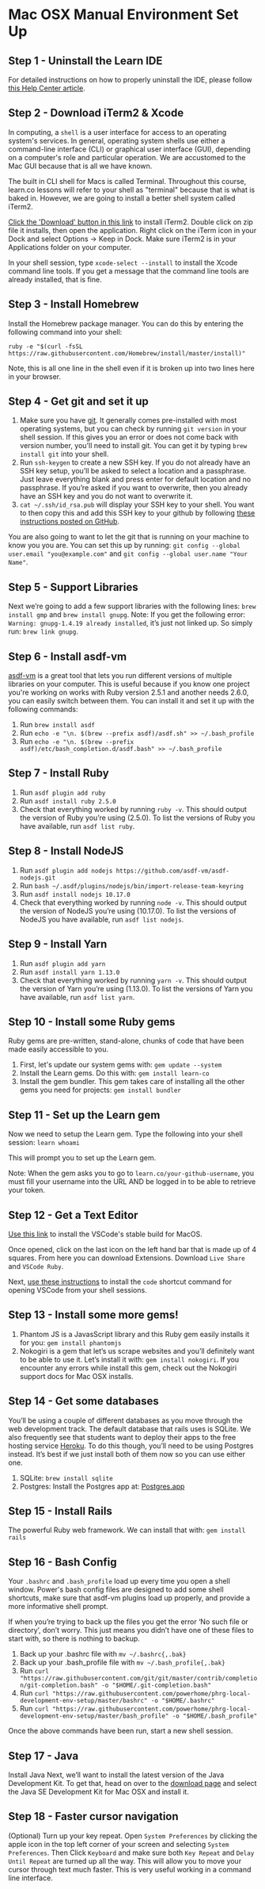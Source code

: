 # Mac OSX Manual Environment Set Up

## Step 1 - Uninstall the Learn IDE

For detailed instructions on how to properly uninstall the IDE, please follow [this Help Center article](http://help.learn.co/the-learn-ide/ide-settings/deleting-the-ide).

## Step 2 - Download iTerm2 & Xcode

In computing, a `shell` is a user interface for access to an operating system's services. In general, operating system shells use either a command-line interface (CLI) or graphical user interface (GUI), depending on a computer's role and particular operation. We are accustomed to the Mac GUI because that is all we have known.

The built in CLI shell for Macs is called Terminal. Throughout this course, learn.co lessons will refer to your shell as "terminal" because that is what is baked in. However, we are going to install a better shell system called iTerm2.

[Click the 'Download' button in this link](https://www.iterm2.com/) to install iTerm2. Double click on zip file it installs, then open the application. Right click on the iTerm icon in your Dock and select Options -> Keep in Dock. Make sure iTerm2 is in your Applications folder on your computer.

In your shell session, type `xcode-select --install` to install the Xcode command line tools.
If you get a message that the command line tools are already installed, that is fine.

## Step 3 - Install Homebrew

Install the Homebrew package manager. You can do this by entering the following command into your shell:

```
ruby -e "$(curl -fsSL https://raw.githubusercontent.com/Homebrew/install/master/install)"
```

Note, this is all one line in the shell even if it is broken up into two lines here in your browser.

## Step 4 - Get git and set it up

1. Make sure you have [git](https://git-scm.com/downloads). It generally comes pre-installed with most operating systems, but you can check by running `git version` in your shell session. If this gives you an error or does not come back with version number, you'll need to install git. You can get it by typing `brew install git` into your shell.
1. Run `ssh-keygen` to create a new SSH key. If you do not already have an SSH key setup, you’ll be asked to select a location and a passphrase. Just leave everything blank and press enter for default location and no passphrase. If you’re asked if you want to overwrite, then you already have an SSH key and you do not want to overwrite it.
1. `cat ~/.ssh/id_rsa.pub` will display your SSH key to your shell. You want to then copy this and add this SSH key to your github by following [these instructions posted on GitHub](https://help.github.com/articles/adding-a-new-ssh-key-to-your-github-account/).

You are also going to want to let the git that is running on your machine to know you you are. You can set this up by running: `git config --global user.email "you@example.com"` and `git config --global user.name "Your Name"`.

## Step 5 - Support Libraries

Next we’re going to add a few support libraries with the following lines: `brew install gmp` and `brew install gnupg`. Note: If you get the following error: `Warning: gnupg-1.4.19 already installed`, it’s just not linked up. So simply run: `brew link gnupg`.

## Step 6 - Install asdf-vm

[asdf-vm](https://asdf-vm.com/#/core-manage-asdf-vm) is a great tool that lets you run different versions of multiple libraries on your computer. This is useful because if you know one project you're working on works with Ruby version 2.5.1 and another needs 2.6.0, you can easily switch between them. You can install it and set it up with the following commands:

1. Run `brew install asdf`
1. Run `echo -e "\n. $(brew --prefix asdf)/asdf.sh" >> ~/.bash_profile`
1. Run `echo -e "\n. $(brew --prefix asdf)/etc/bash_completion.d/asdf.bash" >> ~/.bash_profile`

## Step 7 - Install Ruby

1. Run `asdf plugin add ruby`
1. Run `asdf install ruby 2.5.0`
1. Check that everything worked by running `ruby -v`. This should output the version of Ruby you’re using (2.5.0). To list the versions of Ruby you have available, run `asdf list ruby`.

## Step 8 - Install NodeJS

1. Run `asdf plugin add nodejs https://github.com/asdf-vm/asdf-nodejs.git`
1. Run `bash ~/.asdf/plugins/nodejs/bin/import-release-team-keyring`
1. Run `asdf install nodejs 10.17.0`
1. Check that everything worked by running `node -v`. This should output the version of NodeJS you’re using (10.17.0). To list the versions of NodeJS you have available, run `asdf list nodejs`.

## Step 9 - Install Yarn

1. Run `asdf plugin add yarn`
1. Run `asdf install yarn 1.13.0`
1. Check that everything worked by running `yarn -v`. This should output the version of Yarn you’re using (1.13.0). To list the versions of Yarn you have available, run `asdf list yarn`.

## Step 10 - Install some Ruby gems

Ruby gems are pre-written, stand-alone, chunks of code that have been made easily accessible to you.

1. First, let's update our system gems with: `gem update --system`
1. Install the Learn gems. Do this with: `gem install learn-co`
1. Install the gem bundler. This gem takes care of installing all the other gems you need for projects: `gem install bundler`

## Step 11 - Set up the Learn gem

Now we need to setup the Learn gem. Type the following into your shell session: `learn whoami`

This will prompt you to set up the Learn gem.

Note: When the gem asks you to go to `learn.co/your-github-username`, you must fill your username into the URL AND be logged in to be able to retrieve your token.

## Step 12 - Get a Text Editor

[Use this link](https://code.visualstudio.com/) to install the VSCode's stable build for MacOS.

Once opened, click on the last icon on the left hand bar that is made up of 4 squares. From here you can download Extensions. Download `Live Share` and `VSCode Ruby`.

Next, [use these instructions](https://code.visualstudio.com/docs/setup/mac#_launching-from-the-command-line) to install the `code` shortcut command for opening VSCode from your shell sessions.

## Step 13 - Install some more gems!

1. Phantom JS is a JavasScript library and this Ruby gem easily installs it for you: `gem install phantomjs`
1. Nokogiri is a gem that let’s us scrape websites and you’ll definitely want to be able to use it. Let’s install it with: `gem install nokogiri`. If you encounter any errors while install this gem, check out the Nokogiri support docs for Mac OSX installs.

## Step 14 - Get some databases

You’ll be using a couple of different databases as you move through the web development track. The default database that rails uses is SQLite. We also frequently see that students want to deploy their apps to the free hosting service [Heroku](https://signup.heroku.com/). To do this though, you’ll need to be using Postgres instead. It’s best if we just install both of them now so you can use either one.

1. SQLite: `brew install sqlite`
1. Postgres: Install the Postgres app at: [Postgres.app](http://postgresapp.com/)

## Step 15 - Install Rails

The powerful Ruby web framework. We can install that with: `gem install rails`

## Step 16 - Bash Config

Your `.bashrc` and `.bash_profile` load up every time you open a shell window. Power's bash config files are designed to add some shell shortcuts, make sure that asdf-vm plugins load up properly, and provide a more informative shell prompt.

If when you’re trying to back up the files you get the error ‘No such file or directory’, don’t worry. This just means you didn’t have one of these files to start with, so there is nothing to backup.

1. Back up your .bashrc file with `mv ~/.bashrc{,.bak}`
1. Back up your .bash_profile file with `mv ~/.bash_profile{,.bak}`
1. Run `curl "https://raw.githubusercontent.com/git/git/master/contrib/completion/git-completion.bash" -o "$HOME/.git-completion.bash"`
1. Run `curl "https://raw.githubusercontent.com/powerhome/phrg-local-development-env-setup/master/bashrc" -o "$HOME/.bashrc"`
1. Run `curl "https://raw.githubusercontent.com/powerhome/phrg-local-development-env-setup/master/bash_profile" -o "$HOME/.bash_profile"`

Once the above commands have been run, start a new shell session.

## Step 17 - Java

Install Java Next, we’ll want to install the latest version of the Java Development Kit. To get that, head on over to the [download page](http://www.oracle.com/technetwork/java/javase/downloads/jdk8-downloads-2133151.html) and select the Java SE Development Kit for Mac OSX and install it.

## Step 18 - Faster cursor navigation

(Optional) Turn up your key repeat. Open `System Preferences` by clicking the apple icon in the top left corner of your screen and selecting `System Preferences`. Then Click `Keyboard` and make sure both `Key Repeat` and `Delay Until Repeat` are turned up all the way. This will allow you to move your cursor through text much faster. This is very useful working in a command line interface.
